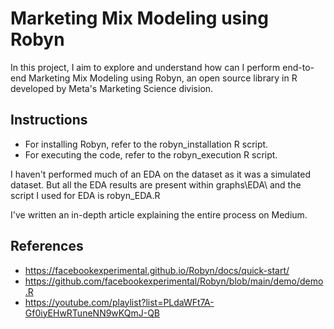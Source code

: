 # Marketing Mix Modeling using Robyn

In this project, I aim to explore and understand how can I perform end-to-end Marketing Mix Modeling using Robyn, an open source library in R developed by Meta's Marketing Science division. 

## Instructions
- For installing Robyn, refer to the robyn_installation R script. 
- For executing the code, refer to the robyn_execution R script.

I haven't performed much of an EDA on the dataset as it was a simulated dataset. But all the EDA results are present within graphs\EDA\ and the script I used for EDA is robyn_EDA.R  

I've written an in-depth article explaining the entire process on Medium. 

## References 
- https://facebookexperimental.github.io/Robyn/docs/quick-start/
- https://github.com/facebookexperimental/Robyn/blob/main/demo/demo.R
- https://youtube.com/playlist?list=PLdaWFt7A-Gf0iyEHwRTuneNN9wKQmJ-QB


